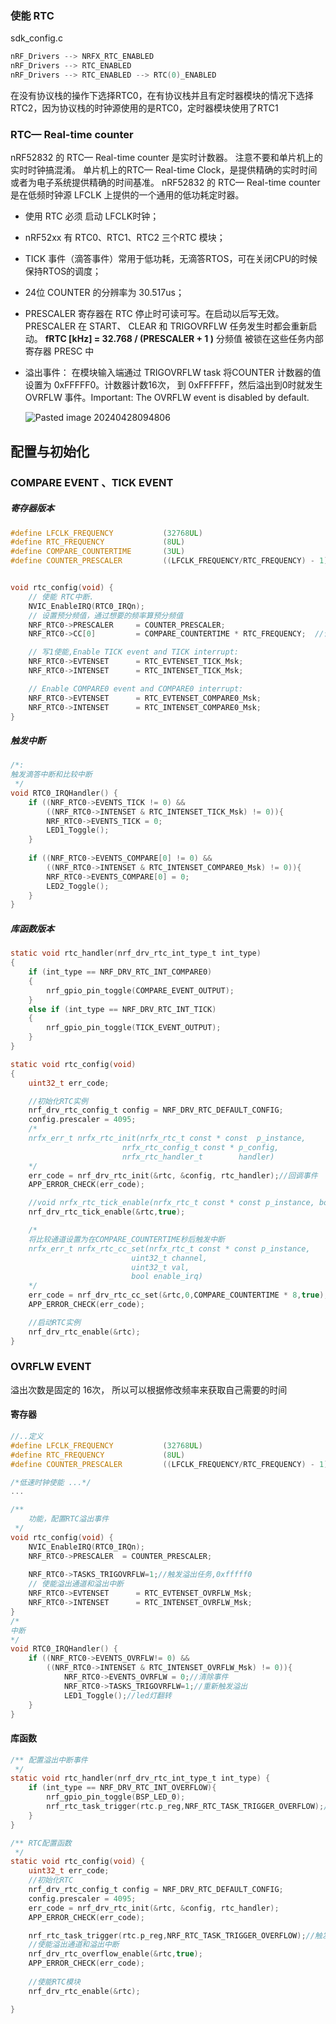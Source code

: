 ### 使能 RTC
sdk_config.c
```c
nRF_Drivers --> NRFX_RTC_ENABLED
nRF_Drivers --> RTC_ENABLED
nRF_Drivers --> RTC_ENABLED --> RTC(0)_ENABLED
```
在没有协议栈的操作下选择RTC0，在有协议栈并且有定时器模块的情况下选择RTC2，因为协议栈的时钟源使用的是RTC0，定时器模块使用了RTC1
### **RTC— Real-time counter**
nRF52832 的 RTC— Real-time counter 是实时计数器。 注意不要和单片机上的实时时钟搞混淆。
单片机上的RTC— Real-time Clock，是提供精确的实时时间或者为电子系统提供精确的时间基准。
nRF52832 的 RTC— Real-time counter 是在低频时钟源 LFCLK 上提供的一个通用的低功耗定时器。

- 使用 RTC 必须 启动 LFCLK时钟；

- nRF52xx 有 RTC0、RTC1、RTC2 三个RTC 模块；

- TICK 事件（滴答事件）常用于低功耗，无滴答RTOS，可在关闭CPU的时候保持RTOS的调度；

- 24位 COUNTER 的分辨率为 30.517us；

- PRESCALER 寄存器在 RTC 停止时可读可写。在启动以后写无效。 PRESCALER 在 START、 CLEAR 和 TRIGOVRFLW 任务发生时都会重新启动。 **fRTC [kHz] = 32.768 / (PRESCALER + 1 )** 分频值 被锁在这些任务内部寄存器 PRESC 中

- 溢出事件： 在模块输入端通过 TRIGOVRFLW task 将COUNTER 计数器的值设置为 0xFFFFF0。计数器计数16次， 到 0xFFFFFF，然后溢出到0时就发生 OVRFLW 事件。Important: The OVRFLW event is disabled by default.

  ![Pasted image 20240428094806](https://picr.oss-cn-qingdao.aliyuncs.com/img/Pasted%20image%2020240428094806.png)
## 配置与初始化
### COMPARE EVENT 、TICK EVENT
##### 寄存器版本
```c
#define LFCLK_FREQUENCY           (32768UL)                               /**< LFCLK频率为HZ. */
#define RTC_FREQUENCY             (8UL)                                   /**< 所需的RTC工作时钟 RTC_FREQUENCY 为HZ. */
#define COMPARE_COUNTERTIME       (3UL)                                   /**<设备比较次数*/
#define COUNTER_PRESCALER         ((LFCLK_FREQUENCY/RTC_FREQUENCY) - 1)   /* f = LFCLK/(prescaler + 1) */


void rtc_config(void) {
	// 使能 RTC中断.
    NVIC_EnableIRQ(RTC0_IRQn);                    
    // 设置预分频值，通过想要的频率算预分频值
    NRF_RTC0->PRESCALER     = COUNTER_PRESCALER;                      
    NRF_RTC0->CC[0]         = COMPARE_COUNTERTIME * RTC_FREQUENCY;  //设置比较的值.

    // 写1使能,Enable TICK event and TICK interrupt:
    NRF_RTC0->EVTENSET      = RTC_EVTENSET_TICK_Msk;
    NRF_RTC0->INTENSET      = RTC_INTENSET_TICK_Msk;

    // Enable COMPARE0 event and COMPARE0 interrupt:
    NRF_RTC0->EVTENSET      = RTC_EVTENSET_COMPARE0_Msk;
    NRF_RTC0->INTENSET      = RTC_INTENSET_COMPARE0_Msk;
}
```
##### 触发中断
```c
/*:
触发滴答中断和比较中断
 */
void RTC0_IRQHandler() {
    if ((NRF_RTC0->EVENTS_TICK != 0) && 
        ((NRF_RTC0->INTENSET & RTC_INTENSET_TICK_Msk) != 0)){
        NRF_RTC0->EVENTS_TICK = 0;
        LED1_Toggle();
    }
    
    if ((NRF_RTC0->EVENTS_COMPARE[0] != 0) && 
        ((NRF_RTC0->INTENSET & RTC_INTENSET_COMPARE0_Msk) != 0)){
        NRF_RTC0->EVENTS_COMPARE[0] = 0;
        LED2_Toggle();
    }
}
```
##### 库函数版本
```c
static void rtc_handler(nrf_drv_rtc_int_type_t int_type)
{
    if (int_type == NRF_DRV_RTC_INT_COMPARE0)
    {
        nrf_gpio_pin_toggle(COMPARE_EVENT_OUTPUT);
    }
    else if (int_type == NRF_DRV_RTC_INT_TICK)
    {
        nrf_gpio_pin_toggle(TICK_EVENT_OUTPUT);
    }
}

static void rtc_config(void)
{
    uint32_t err_code;

    //初始化RTC实例
    nrf_drv_rtc_config_t config = NRF_DRV_RTC_DEFAULT_CONFIG;
    config.prescaler = 4095;
    /*
    nrfx_err_t nrfx_rtc_init(nrfx_rtc_t const * const  p_instance,
                         nrfx_rtc_config_t const * p_config,
                         nrfx_rtc_handler_t        handler)
    */
    err_code = nrf_drv_rtc_init(&rtc, &config, rtc_handler);//回调事件
    APP_ERROR_CHECK(err_code);

    //void nrfx_rtc_tick_enable(nrfx_rtc_t const * const p_instance, bool enable_irq)
    nrf_drv_rtc_tick_enable(&rtc,true);

    /*
    将比较通道设置为在COMPARE_COUNTERTIME秒后触发中断
    nrfx_err_t nrfx_rtc_cc_set(nrfx_rtc_t const * const p_instance,
                           uint32_t channel,
                           uint32_t val,
                           bool enable_irq)
    */
    err_code = nrf_drv_rtc_cc_set(&rtc,0,COMPARE_COUNTERTIME * 8,true);
    APP_ERROR_CHECK(err_code);

    //启动RTC实例
    nrf_drv_rtc_enable(&rtc);
}
```
### OVRFLW EVENT
溢出次数是固定的 16次， 所以可以根据修改频率来获取自己需要的时间
#### 寄存器
```c
//..定义
#define LFCLK_FREQUENCY           (32768UL)                               /**< LFCLK频率为HZ. */
#define RTC_FREQUENCY             (8UL)                                   /**< 所需的RTC工作时钟 RTC_FREQUENCY 为HZ. */
#define COUNTER_PRESCALER         ((LFCLK_FREQUENCY/RTC_FREQUENCY) - 1)   /* f = LFCLK/(prescaler + 1) */

/*低速时钟使能 ...*/
...

/** 
    功能，配置RTC溢出事件
 */
void rtc_config(void) {
    NVIC_EnableIRQ(RTC0_IRQn);  
    NRF_RTC0->PRESCALER  = COUNTER_PRESCALER;                   
    	
    NRF_RTC0->TASKS_TRIGOVRFLW=1;//触发溢出任务,0xfffff0
    // 使能溢出通道和溢出中断
    NRF_RTC0->EVTENSET      = RTC_EVTENSET_OVRFLW_Msk;
    NRF_RTC0->INTENSET      = RTC_INTENSET_OVRFLW_Msk;
}
/*
中断
*/
void RTC0_IRQHandler() {
    if ((NRF_RTC0->EVENTS_OVRFLW!= 0) && 
        ((NRF_RTC0->INTENSET & RTC_INTENSET_OVRFLW_Msk) != 0)){
			NRF_RTC0->EVENTS_OVRFLW = 0;//清除事件
			NRF_RTC0->TASKS_TRIGOVRFLW=1;//重新触发溢出
			LED1_Toggle();//led灯翻转
    }
}
```
#### 库函数
```c
/** 配置溢出中断事件
 */
static void rtc_handler(nrf_drv_rtc_int_type_t int_type) {
    if (int_type == NRF_DRV_RTC_INT_OVERFLOW){
		nrf_gpio_pin_toggle(BSP_LED_0);
		nrf_rtc_task_trigger(rtc.p_reg,NRF_RTC_TASK_TRIGGER_OVERFLOW);//重新触发一次溢出事件
    }
}

/** RTC配置函数
 */
static void rtc_config(void) {
	uint32_t err_code;	
	//初始化RTC
	nrf_drv_rtc_config_t config = NRF_DRV_RTC_DEFAULT_CONFIG;
	config.prescaler = 4095;
	err_code = nrf_drv_rtc_init(&rtc, &config, rtc_handler);
	APP_ERROR_CHECK(err_code);

	nrf_rtc_task_trigger(rtc.p_reg,NRF_RTC_TASK_TRIGGER_OVERFLOW);//触发溢出事件
	//使能溢出通道和溢出中断
	nrf_drv_rtc_overflow_enable(&rtc,true);
	APP_ERROR_CHECK(err_code);
	
	//使能RTC模块
	nrf_drv_rtc_enable(&rtc);

}
```